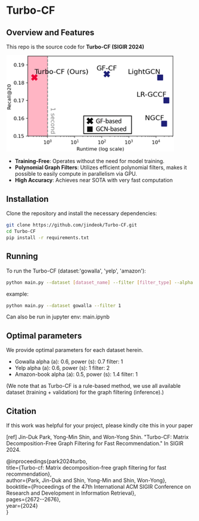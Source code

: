 # Turbo-CF

## Overview and Features
This repo is the source code for **Turbo-CF (SIGIR 2024)**

<img src="figure1.jpg" alt="Turbo-CF Workflow" width="450">
 
- **Training-Free**: Operates without the need for model training.
- **Polynomial Graph Filters**: Utilizes efficient polynomial filters, makes it possible to easily compute in parallelism via GPU.
- **High Accuracy**: Achieves near SOTA with very fast computation
  
## Installation
Clone the repository and install the necessary dependencies:
```bash
git clone https://github.com/jindeok/Turbo-CF.git
cd Turbo-CF
pip install -r requirements.txt
```

## Running
To run the Turbo-CF (dataset:'gowalla', 'yelp', 'amazon'):

```bash
python main.py --dataset [dataset_name] --filter [filter_type] --alpha [alpha] --power [power]
```
example:
```bash
python main.py --dataset gowalla --filter 1
```

Can also be run in jupyter env: main.ipynb

## Optimal parameters
We provide optimal parameters for each dataset herein.

- Gowalla
alpha (a): 0.6, power (s): 0.7 filter: 1
- Yelp
alpha (a): 0.6, power (s): 1 filter: 2
- Amazon-book
alpha (a): 0.5, power (s): 1.4 filter: 1

(We note that as Turbo-CF is a rule-based method, we use all available dataset (training + validation) for the graph filtering (inference).)

## Citation
If this work was helpful for your project, please kindly cite this in your paper

[ref] Jin-Duk Park, Yong-Min Shin, and Won-Yong Shin. "Turbo-CF: Matrix Decomposition-Free Graph Filtering for Fast Recommendation." In SIGIR 2024.   

@inproceedings{park2024turbo,  
  title={Turbo-cf: Matrix decomposition-free graph filtering for fast recommendation},  
  author={Park, Jin-Duk and Shin, Yong-Min and Shin, Won-Yong},  
  booktitle={Proceedings of the 47th International ACM SIGIR Conference on Research and Development in Information Retrieval},  
  pages={2672--2676},  
  year={2024}  
} 
